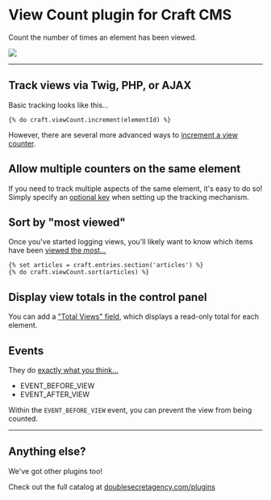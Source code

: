 View Count plugin for Craft CMS
===============================

Count the number of times an element has been viewed.

![](src/resources/img/example-totalviews.png)

***

## Track views via Twig, PHP, or AJAX

Basic tracking looks like this...

```twig
{% do craft.viewCount.increment(elementId) %}
```

However, there are several more advanced ways to [increment a view counter](https://plugins.doublesecretagency.com/view-count/how-to-increment-the-counter/).

## Allow multiple counters on the same element

If you need to track multiple aspects of the same element, it's easy to do so! Simply specify an [optional key](https://plugins.doublesecretagency.com/view-count/using-a-unique-key/) when setting up the tracking mechanism.

## Sort by "most viewed"

Once you've started logging views, you'll likely want to know which items have been [viewed the most...](https://plugins.doublesecretagency.com/view-count/sort-by-most-viewed/)

```twig
{% set articles = craft.entries.section('articles') %}
{% do craft.viewCount.sort(articles) %}
```

## Display view totals in the control panel

You can add a ["Total Views" field](https://plugins.doublesecretagency.com/view-count/total-views-fieldtype/), which displays a read-only total for each element.

## Events

They do [exactly what you think...](https://plugins.doublesecretagency.com/view-count/events/)

 - EVENT_BEFORE_VIEW
 - EVENT_AFTER_VIEW
 
Within the `EVENT_BEFORE_VIEW` event, you can prevent the view from being counted.

***

## Anything else?

We've got other plugins too!

Check out the full catalog at [doublesecretagency.com/plugins](https://www.doublesecretagency.com/plugins)
